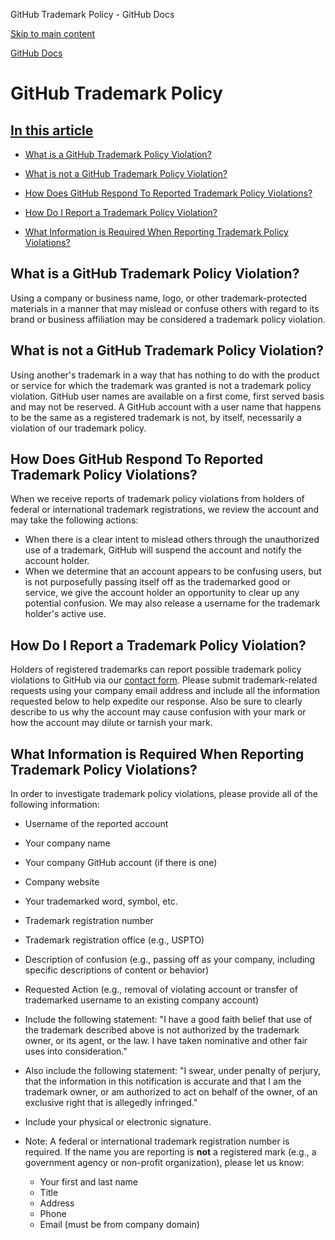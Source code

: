 GitHub Trademark Policy - GitHub Docs

[Skip to main content](#main-content)

[](/en)[GitHub Docs](/en)

GitHub Trademark Policy
==========

[In this article](/github/site-policy/github-trademark-policy#in-this-article)
----------

* [What is a GitHub Trademark Policy Violation?](#what-is-a-github-trademark-policy-violation)

* [What is not a GitHub Trademark Policy Violation?](#what-is-not-a-github-trademark-policy-violation)

* [How Does GitHub Respond To Reported Trademark Policy Violations?](#how-does-github-respond-to-reported-trademark-policy-violations)

* [How Do I Report a Trademark Policy Violation?](#how-do-i-report-a-trademark-policy-violation)

* [What Information is Required When Reporting Trademark Policy Violations?](#what-information-is-required-when-reporting-trademark-policy-violations)

[](#what-is-a-github-trademark-policy-violation)What is a GitHub Trademark Policy Violation?
----------

Using a company or business name, logo, or other trademark-protected materials in a manner that may mislead or confuse others with regard to its brand or business affiliation may be considered a trademark policy violation.

[](#what-is-not-a-github-trademark-policy-violation)What is not a GitHub Trademark Policy Violation?
----------

Using another's trademark in a way that has nothing to do with the product or service for which the trademark was granted is not a trademark policy violation. GitHub user names are available on a first come, first served basis and may not be reserved. A GitHub account with a user name that happens to be the same as a registered trademark is not, by itself, necessarily a violation of our trademark policy.

[](#how-does-github-respond-to-reported-trademark-policy-violations)How Does GitHub Respond To Reported Trademark Policy Violations?
----------

When we receive reports of trademark policy violations from holders of federal or international trademark registrations, we review the account and may take the following actions:

* When there is a clear intent to mislead others through the unauthorized use of a trademark, GitHub will suspend the account and notify the account holder.
* When we determine that an account appears to be confusing users, but is not purposefully passing itself off as the trademarked good or service, we give the account holder an opportunity to clear up any potential confusion. We may also release a username for the trademark holder's active use.

[](#how-do-i-report-a-trademark-policy-violation)How Do I Report a Trademark Policy Violation?
----------

Holders of registered trademarks can report possible trademark policy violations to GitHub via our [contact form](https://support.github.com/contact?tags=docs-trademark). Please submit trademark-related requests using your company email address and include all the information requested below to help expedite our response. Also be sure to clearly describe to us why the account may cause confusion with your mark or how the account may dilute or tarnish your mark.

[](#what-information-is-required-when-reporting-trademark-policy-violations)What Information is Required When Reporting Trademark Policy Violations?
----------

In order to investigate trademark policy violations, please provide all of the following information:

* Username of the reported account

* Your company name

* Your company GitHub account (if there is one)

* Company website

* Your trademarked word, symbol, etc.

* Trademark registration number

* Trademark registration office (e.g., USPTO)

* Description of confusion (e.g., passing off as your company, including specific descriptions of content or behavior)

* Requested Action (e.g., removal of violating account or transfer of trademarked username to an existing company account)

* Include the following statement: "I have a good faith belief that use of the trademark described above is not authorized by the trademark owner, or its agent, or the law. I have taken nominative and other fair uses into consideration."

* Also include the following statement: "I swear, under penalty of perjury, that the information in this notification is accurate and that I am the trademark owner, or am authorized to act on behalf of the owner, of an exclusive right that is allegedly infringed."

* Include your physical or electronic signature.

* Note: A federal or international trademark registration number is required. If the name you are reporting is **not** a registered mark (e.g., a government agency or non-profit organization), please let us know:

  * Your first and last name
  * Title
  * Address
  * Phone
  * Email (must be from company domain)
